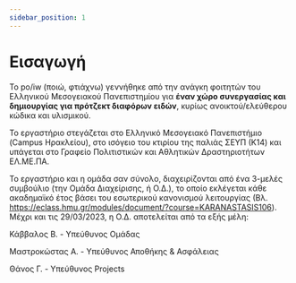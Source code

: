 ```yaml
---
sidebar_position: 1
---
```


# Εισαγωγή

 Το po/iw (ποιώ, φτιάχνω) γεννήθηκε από την ανάγκη  φοιτητών του Ελληνικού Μεσογειακού Πανεπιστημίου για **έναν χώρο συνεργασίας και δημιουργίας για πρότζεκτ διαφόρων ειδών**, κυρίως ανοικτού/ελεύθερου κώδικα και υλισμικού.

Το εργαστήριο στεγάζεται στο Ελληνικό Μεσογειακό Πανεπιστήμιο (Campus Ηρακλείου), στο ισόγειο του κτιρίου της παλιάς ΣΕΥΠ (Κ14) και υπάγεται στο Γραφείο Πολιτιστικών και Αθλητικών Δραστηριοτήτων ΕΛ.ΜΕ.ΠΑ.

Το εργαστήριο και η ομάδα σαν σύνολο, διαχειρίζονται από ένα 3-μελές συμβούλιο (την Ομάδα Διαχείρισης, ή Ο.Δ.), το οποίο εκλέγεται κάθε ακαδημαϊκό έτος βάσει του εσωτερικού κανονισμού λειτουργίας (Βλ. https://eclass.hmu.gr/modules/document/?course=KARANASTASIS106). Μέχρι και τις 29/03/2023, η Ο.Δ. αποτελείται από τα εξής μέλη:

Κάββαλος Β. - Υπεύθυνος Ομάδας

Μαστροκώστας Α. - Υπεύθυνος Αποθήκης & Ασφάλειας

Θάνος Γ. - Υπεύθυνος Projects
